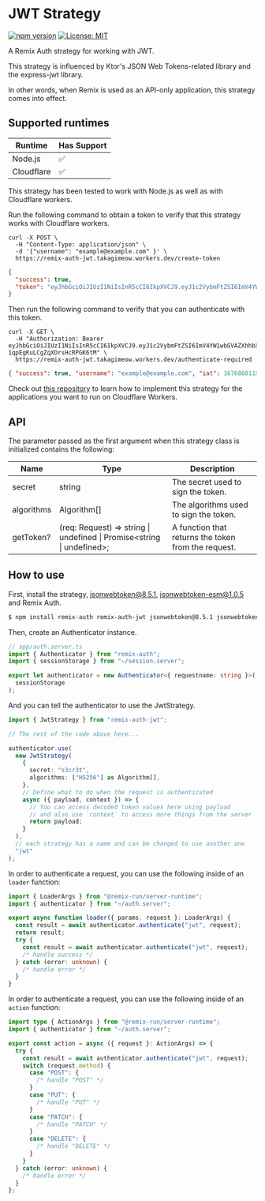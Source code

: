 # JWT Strategy

[![npm version](https://badge.fury.io/js/remix-auth-jwt.svg)](https://badge.fury.io/js/remix-auth-jwt)
[![License: MIT](https://img.shields.io/badge/License-MIT-yellow.svg)](https://opensource.org/licenses/MIT)

A Remix Auth strategy for working with JWT.

This strategy is influenced by Ktor's JSON Web Tokens-related library and the express-jwt library.

In other words, when Remix is used as an API-only application, this strategy comes into effect.

## Supported runtimes

| Runtime    | Has Support |
| ---------- | ----------- |
| Node.js    | ✅           |
| Cloudflare | ✅           |

This strategy has been tested to work with Node.js as well as with Cloudflare workers.

Run the following command to obtain a token to verify that this strategy works with Cloudflare workers.

```shell
curl -X POST \
  -H "Content-Type: application/json" \
  -d '{"username": "example@example.com" }' \
  https://remix-auth-jwt.takagimeow.workers.dev/create-token
```

```json
{
  "success": true,
  "token": "eyJhbGciOiJIUzI1NiIsInR5cCI6IkpXVCJ9.eyJ1c2VybmFtZSI6ImV4YW1wbGVAZXhhbXBsZS5jb20iLCJpYXQiOjE2NzY4NjgxMTl9.lQj4xzTxx26jL6AKH-1qpEgKuLCgZqXOrsHcRPGK6tM"
}
```

Then run the following command to verify that you can authenticate with this token.

```shell
curl -X GET \
  -H "Authorization: Bearer eyJhbGciOiJIUzI1NiIsInR5cCI6IkpXVCJ9.eyJ1c2VybmFtZSI6ImV4YW1wbGVAZXhhbXBsZS5jb20iLCJpYXQiOjE2NzY4NjgxMTl9.lQj4xzTxx26jL6AKH-1qpEgKuLCgZqXOrsHcRPGK6tM" \
  https://remix-auth-jwt.takagimeow.workers.dev/authenticate-required
```

```json
{ "success": true, "username": "example@example.com", "iat": 1676868119 }
```

Check out [this repository](https://github.com/takagimeow/remix-auth-jwt-cloudflare-workers) to learn how to implement this strategy for the applications you want to run on Cloudflare Workers.

<!-- If it doesn't support one runtime, explain here why -->

## API

The parameter passed as the first argument when this strategy class is initialized contains the following:

| Name       | Type                                                                   | Description                                         |
| ---------- | ---------------------------------------------------------------------- | --------------------------------------------------- |
| secret     | string                                                                 | The secret used to sign the token.                  |
| algorithms | Algorithm[]                                                            | The algorithms used to sign the token.              |
| getToken?  | (req: Request) => string \| undefined \| Promise<string \| undefined>; | A function that returns the token from the request. |

## How to use

<!-- Explain how to use the strategy, here you should tell what options it expects from the developer when instantiating the strategy -->

First, install the strategy, jsonwebtoken@8.5.1, jsonwebtoken-esm@1.0.5 and Remix Auth.

```bash
$ npm install remix-auth remix-auth-jwt jsonwebtoken@8.5.1 jsonwebtoken-esm@1.0.5
```

Then, create an Authenticator instance.

```ts
// app/auth.server.ts
import { Authenticator } from "remix-auth";
import { sessionStorage } from "~/session.server";

export let authenticator = new Authenticator<{ requestname: string }>(
  sessionStorage
);
```

And you can tell the authenticator to use the JwtStrategy.

```ts
import { JwtStrategy } from "remix-auth-jwt";

// The rest of the code above here...

authenticator.use(
  new JwtStrategy(
    {
      secret: "s3cr3t",
      algorithms: ["HS256"] as Algorithm[],
    },
    // Define what to do when the request is authenticated
    async ({ payload, context }) => {
      // You can access decoded token values here using payload
      // and also use `context` to access more things from the server
      return payload;
    }
  ),
  // each strategy has a name and can be changed to use another one
  "jwt"
);
```

In order to authenticate a request, you can use the following inside of an `loader` function:

```ts
import { LoaderArgs } from "@remix-run/server-runtime";
import { authenticator } from "~/auth.server";

export async function loader({ params, request }: LoaderArgs) {
  const result = await authenticator.authenticate("jwt", request);
  return result;
  try {
    const result = await authenticator.authenticate("jwt", request);
    /* handle success */
  } catch (error: unknown) {
    /* handle error */
  }
}
```

In order to authenticate a request, you can use the following inside of an `action` function:

```ts
import type { ActionArgs } from "@remix-run/server-runtime";
import { authenticator } from "~/auth.server";

export const action = async ({ request }: ActionArgs) => {
  try {
    const result = await authenticator.authenticate("jwt", request);
    switch (request.method) {
      case "POST": {
        /* handle "POST" */
      }
      case "PUT": {
        /* handle "PUT" */
      }
      case "PATCH": {
        /* handle "PATCH" */
      }
      case "DELETE": {
        /* handle "DELETE" */
      }
    }
  } catch (error: unknown) {
    /* handle error */
  }
};
```
